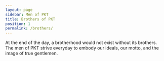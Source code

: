 ```yaml
---
layout: page
sidebar: Men of PKT
title: Brothers of PKT
position: 1
permalink: /brothers/
---
```

At the end of the day, a brotherhood would not exist without its brothers. The men of PKT strive everyday to embody our ideals, our motto, and the image of true gentlemen.
